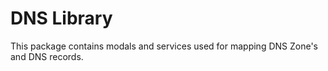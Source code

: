 # DNS Library
This package contains modals and services used for mapping DNS Zone's and DNS records.
